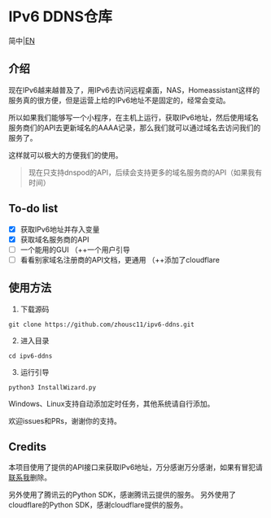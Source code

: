 # IPv6 DDNS仓库

简中|[EN](./README_EN.md)

## 介绍
现在IPv6越来越普及了，用IPv6去访问远程桌面，NAS，Homeassistant这样的服务真的很方便，但是运营上给的IPv6地址不是固定的，经常会变动。

所以如果我们能够写一个小程序，在主机上运行，获取IPv6地址，然后使用域名服务商们的API去更新域名的AAAA记录，那么我们就可以通过域名去访问我们的服务了。

这样就可以极大的方便我们的使用。

> 现在只支持dnspod的API，后续会支持更多的域名服务商的API（如果我有时间）
## To-do list
- [x] 获取IPv6地址并存入变量
- [x] 获取域名服务商的API
- [ ] 一个能用的GUI （++一个用户引导
- [ ] 看看别家域名注册商的API文档，更通用  （++添加了cloudflare

## 使用方法
1. 下载源码
```shell
git clone https://github.com/zhousc11/ipv6-ddns.git
```
2. 进入目录
```shell
cd ipv6-ddns
```
3. 运行引导
```shell
python3 InstallWizard.py
```
Windows、Linux支持自动添加定时任务，其他系统请自行添加。

欢迎issues和PRs，谢谢你的支持。 

## Credits
本项目使用了提供的API接口来获取IPv6地址，万分感谢万分感谢，如果有冒犯请[联系我](mailto:zhousc11@icloud.com)删除。

另外使用了腾讯云的Python SDK，感谢腾讯云提供的服务。
另外使用了cloudflare的Python SDK，感谢cloudflare提供的服务。
